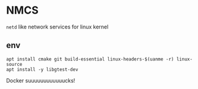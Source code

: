 # NMCS
`netd` like network services for linux kernel

## env
``` shell
apt install cmake git build-essential linux-headers-$(uanme -r) linux-source
apt install -y libgtest-dev
```

Docker suuuuuuuuuuuucks!
